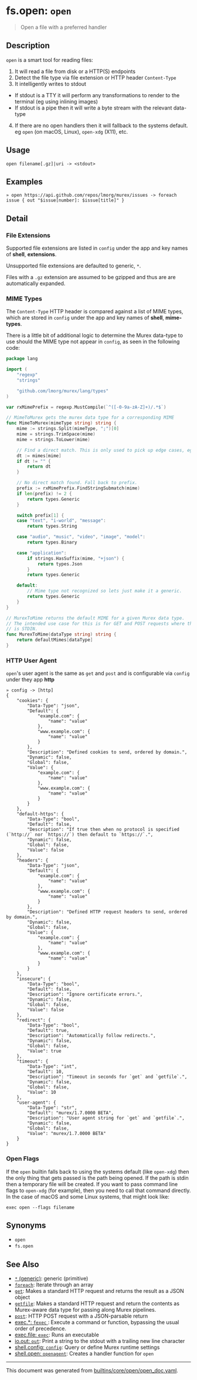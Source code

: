 # fs.open: `open`

> Open a file with a preferred handler

## Description

`open` is a smart tool for reading files:

1. It will read a file from disk or a HTTP(S) endpoints
2. Detect the file type via file extension or HTTP header `Content-Type`
3. It intelligently writes to stdout
  - If stdout is a TTY it will perform any transformations to render to the
    terminal (eg using inlining images)
  - If stdout is a pipe then it will write a byte stream with the relevant
    data-type
4. If there are no open handlers then it will fallback to the systems default.
   eg `open` (on macOS, Linux), `open-xdg` (X11), etc.

## Usage

```
open filename[.gz]|uri -> <stdout>
```

## Examples

```
» open https://api.github.com/repos/lmorg/murex/issues -> foreach issue { out "$issue[number]: $issue[title]" }
```

## Detail

### File Extensions

Supported file extensions are listed in `config` under the app and key names of
**shell**, **extensions**.

Unsupported file extensions are defaulted to generic, `*`.

Files with a `.gz` extension are assumed to be gzipped and thus are are
automatically expanded.

### MIME Types

The `Content-Type` HTTP header is compared against a list of MIME types, which
are stored in `config` under the app and key names of **shell**, **mime-types**.

There is a little bit of additional logic to determine the Murex data-type to
use should the MIME type not appear in `config`, as seen in the following code:

```go
package lang

import (
	"regexp"
	"strings"

	"github.com/lmorg/murex/lang/types"
)

var rxMimePrefix = regexp.MustCompile(`^([-0-9a-zA-Z]+)/.*$`)

// MimeToMurex gets the murex data type for a corresponding MIME
func MimeToMurex(mimeType string) string {
	mime := strings.Split(mimeType, ";")[0]
	mime = strings.TrimSpace(mime)
	mime = strings.ToLower(mime)

	// Find a direct match. This is only used to pick up edge cases, eg text files used as images.
	dt := mimes[mime]
	if dt != "" {
		return dt
	}

	// No direct match found. Fall back to prefix.
	prefix := rxMimePrefix.FindStringSubmatch(mime)
	if len(prefix) != 2 {
		return types.Generic
	}

	switch prefix[1] {
	case "text", "i-world", "message":
		return types.String

	case "audio", "music", "video", "image", "model":
		return types.Binary

	case "application":
		if strings.HasSuffix(mime, "+json") {
			return types.Json
		}
		return types.Generic

	default:
		// Mime type not recognized so lets just make it a generic.
		return types.Generic
	}
}

// MurexToMime returns the default MIME for a given Murex data type.
// The intended use case for this is for GET and POST requests where the body
// is STDIN.
func MurexToMime(dataType string) string {
	return defaultMimes[dataType]
}
```

### HTTP User Agent

`open`'s user agent is the same as `get` and `post` and is configurable via
`config` under they app **http**

```
» config -> [http]
{
    "cookies": {
        "Data-Type": "json",
        "Default": {
            "example.com": {
                "name": "value"
            },
            "www.example.com": {
                "name": "value"
            }
        },
        "Description": "Defined cookies to send, ordered by domain.",
        "Dynamic": false,
        "Global": false,
        "Value": {
            "example.com": {
                "name": "value"
            },
            "www.example.com": {
                "name": "value"
            }
        }
    },
    "default-https": {
        "Data-Type": "bool",
        "Default": false,
        "Description": "If true then when no protocol is specified (`http://` nor `https://`) then default to `https://`.",
        "Dynamic": false,
        "Global": false,
        "Value": false
    },
    "headers": {
        "Data-Type": "json",
        "Default": {
            "example.com": {
                "name": "value"
            },
            "www.example.com": {
                "name": "value"
            }
        },
        "Description": "Defined HTTP request headers to send, ordered by domain.",
        "Dynamic": false,
        "Global": false,
        "Value": {
            "example.com": {
                "name": "value"
            },
            "www.example.com": {
                "name": "value"
            }
        }
    },
    "insecure": {
        "Data-Type": "bool",
        "Default": false,
        "Description": "Ignore certificate errors.",
        "Dynamic": false,
        "Global": false,
        "Value": false
    },
    "redirect": {
        "Data-Type": "bool",
        "Default": true,
        "Description": "Automatically follow redirects.",
        "Dynamic": false,
        "Global": false,
        "Value": true
    },
    "timeout": {
        "Data-Type": "int",
        "Default": 10,
        "Description": "Timeout in seconds for `get` and `getfile`.",
        "Dynamic": false,
        "Global": false,
        "Value": 10
    },
    "user-agent": {
        "Data-Type": "str",
        "Default": "murex/1.7.0000 BETA",
        "Description": "User agent string for `get` and `getfile`.",
        "Dynamic": false,
        "Global": false,
        "Value": "murex/1.7.0000 BETA"
    }
}
```

### Open Flags

If the `open` builtin falls back to using the systems default (like `open-xdg`)
then the only thing that gets passed is the path being opened. If the path is
stdin then a temporary file will be created. If you want to pass command line
flags to `open-xdg` (for example), then you need to call that command directly.
In the case of macOS and some Linux systems, that might look like:

```
exec open --flags filename
```

## Synonyms

* `open`
* `fs.open`


## See Also

* [`*` (generic)](../types/generic.md):
  generic (primitive)
* [`foreach`](../commands/foreach.md):
  Iterate through an array
* [`get`](../commands/get.md):
  Makes a standard HTTP request and returns the result as a JSON object
* [`getfile`](../commands/getfile.md):
  Makes a standard HTTP request and return the contents as Murex-aware data type for passing along Murex pipelines.
* [`post`](../commands/post.md):
  HTTP POST request with a JSON-parsable return
* [exec.*: `fexec` ](../commands/fexec.md):
  Execute a command or function, bypassing the usual order of precedence.
* [exec.file: `exec`](../commands/exec.md):
  Runs an executable
* [io.out: `out`](../commands/out.md):
  Print a string to the stdout with a trailing new line character
* [shell.config: `config`](../commands/config.md):
  Query or define Murex runtime settings
* [shell.open: `openagent`](../commands/openagent.md):
  Creates a handler function for `open`

<hr/>

This document was generated from [builtins/core/open/open_doc.yaml](https://github.com/lmorg/murex/blob/master/builtins/core/open/open_doc.yaml).